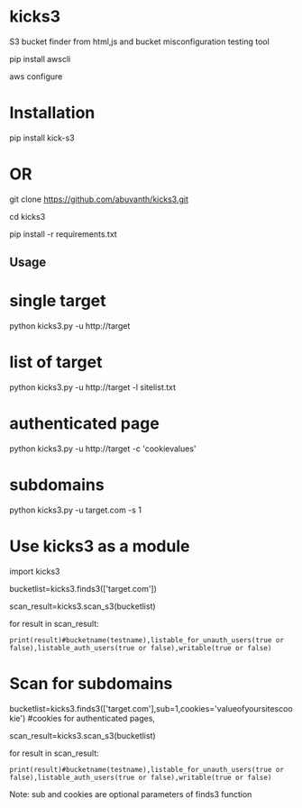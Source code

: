 # kicks3
S3 bucket finder from html,js and bucket misconfiguration testing tool

pip install awscli

aws configure


# Installation


pip install kick-s3


# OR

git clone https://github.com/abuvanth/kicks3.git

cd kicks3

pip install -r requirements.txt

## Usage

# single target

python kicks3.py -u http://target

# list of target 

python kicks3.py -u http://target -l sitelist.txt

# authenticated page


python kicks3.py -u http://target -c 'cookievalues'



# subdomains

python kicks3.py -u target.com -s 1


# Use kicks3 as a module

import kicks3

bucketlist=kicks3.finds3(['target.com'])

scan_result=kicks3.scan_s3(bucketlist)

for result in scan_result:

    print(result)#bucketname(testname),listable_for_unauth_users(true or false),listable_auth_users(true or false),writable(true or false)

# Scan for subdomains 

bucketlist=kicks3.finds3(['target.com'],sub=1,cookies='valueofyoursitescookie') #cookies for authenticated pages,

scan_result=kicks3.scan_s3(bucketlist)

for result in scan_result:

    print(result)#bucketname(testname),listable_for_unauth_users(true or false),listable_auth_users(true or false),writable(true or false)

Note: sub and cookies are optional parameters of finds3 function